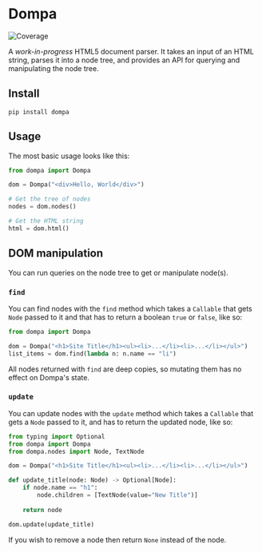 # Dompa

![Coverage](https://raw.githubusercontent.com/askonomm/dompa/refs/heads/master/coverage-badge.svg)

A _work-in-progress_ HTML5 document parser. It takes an input of an HTML string, parses it into a node tree, 
and provides an API for querying and manipulating the node tree.

## Install

```shell
pip install dompa
```

## Usage

The most basic usage looks like this:

```python
from dompa import Dompa

dom = Dompa("<div>Hello, World</div>")

# Get the tree of nodes
nodes = dom.nodes()

# Get the HTML string
html = dom.html()
```

## DOM manipulation

You can run queries on the node tree to get or manipulate node(s).

### `find`

You can find nodes with the `find` method which takes a `Callable` that gets `Node` passed to it and that has to return 
a boolean `true` or `false`, like so:

```python
from dompa import Dompa

dom = Dompa("<h1>Site Title</h1><ul><li>...</li><li>...</li></ul>")
list_items = dom.find(lambda n: n.name == "li")
```

All nodes returned with `find` are deep copies, so mutating them has no effect on Dompa's state.

### `update`

You can update nodes with the `update` method which takes a `Callable` that gets a `Node` passed to it, and has to 
return the updated node, like so:

```python
from typing import Optional
from dompa import Dompa
from dompa.nodes import Node, TextNode

dom = Dompa("<h1>Site Title</h1><ul><li>...</li><li>...</li></ul>")

def update_title(node: Node) -> Optional[Node]:
    if node.name == "h1":
        node.children = [TextNode(value="New Title")]
        
    return node

dom.update(update_title)
```

If you wish to remove a node then return `None` instead of the node.
